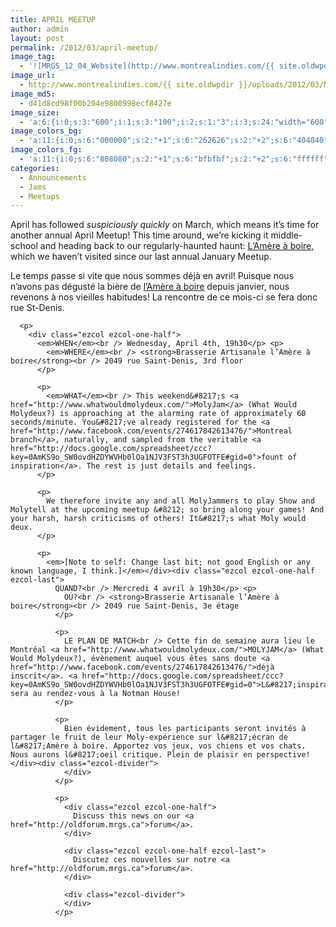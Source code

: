 ```yaml
---
title: APRIL MEETUP
author: admin
layout: post
permalink: /2012/03/april-meetup/
image_tag:
  - '![MRGS_12_04_Website](http://www.montrealindies.com/{{ site.oldwpdir }}/uploads/2012/03/MRGS_12_04_Website.png?w=840)'
image_url:
  - http://www.montrealindies.com/{{ site.oldwpdir }}/uploads/2012/03/MRGS_12_04_Website.png
image_md5:
  - d41d8cd98f00b204e9800998ecf8427e
image_size:
  - 'a:6:{i:0;s:3:"600";i:1;s:3:"100";i:2;s:1:"3";i:3;s:24:"width="600" height="100"";s:4:"bits";s:1:"8";s:4:"mime";s:9:"image/png";}'
image_colors_bg:
  - 'a:11:{i:0;s:6:"000000";s:2:"+1";s:6:"262626";s:2:"+2";s:6:"404040";s:2:"+3";s:6:"808080";s:2:"+4";s:6:"bfbfbf";s:2:"+5";s:6:"e6e6e6";i:-1;s:6:"000000";i:-2;s:6:"000000";i:-3;s:6:"000000";i:-4;s:6:"000000";i:-5;s:6:"000000";}'
image_colors_fg:
  - 'a:11:{i:0;s:6:"808080";s:2:"+1";s:6:"bfbfbf";s:2:"+2";s:6:"ffffff";s:2:"+3";s:6:"000000";s:2:"+4";s:6:"000000";s:2:"+5";s:6:"000000";i:-1;s:6:"808080";i:-2;s:6:"808080";i:-3;s:6:"808080";i:-4;s:6:"808080";i:-5;s:6:"808080";}'
categories:
  - Announcements
  - Jams
  - Meetups
---
```

<div class="ezcol ezcol-one-half">
  <p>
    April has followed <em>suspiciously quickly</em> on March, which means it&#8217;s time for another annual April Meetup! This time around, we&#8217;re kicking it middle-school and heading back to our regularly-haunted haunt: <a href="http://www.amereaboire.com/">L&#8217;Amère à boire</a>, which we haven&#8217;t visited since our last annual January Meetup.</div><div class="ezcol ezcol-one-half ezcol-last">
      <p>
        Le temps passe si vite que nous sommes déjà en avril! Puisque nous n&#8217;avons pas dégusté la bière de <a href="http://www.amereaboire.com/">l&#8217;Amère à boire</a> depuis janvier, nous revenons à nos vieilles habitudes! La rencontre de ce mois-ci se fera donc rue St-Denis.</div><div class="ezcol-divider">
        </div>
      </p>
      
      <p>
        <div class="ezcol ezcol-one-half">
          <em>WHEN</em><br /> Wednesday, April 4th, 19h30</p> <p>
            <em>WHERE</em><br /> <strong>Brasserie Artisanale l’Amère à boire</strong><br /> 2049 rue Saint-Denis, 3rd floor
          </p>
          
          <p>
            <em>WHAT</em><br /> This weekend&#8217;s <a href="http://www.whatwouldmolydeux.com/">MolyJam</a> (What Would Molydeux?) is approaching at the alarming rate of approximately 60 seconds/minute. You&#8217;ve already registered for the <a href="http://www.facebook.com/events/274617842613476/">Montreal branch</a>, naturally, and sampled from the veritable <a href="http://docs.google.com/spreadsheet/ccc?key=0AmKS9o_SW0ovdHZDYWVHb0lOa1NJV3FST3h3UGFOTFE#gid=0">fount of inspiration</a>. The rest is just details and feelings.
          </p>
          
          <p>
            We therefore invite any and all MolyJammers to play Show and Molytell at the upcoming meetup &#8212; so bring along your games! And your harsh, harsh criticisms of others! It&#8217;s what Moly would deux.
          </p>
          
          <p>
            <em>[Note to self: Change last bit; not good English or any known language, I think.]</em></div><div class="ezcol ezcol-one-half ezcol-last">
              QUAND?<br /> Mercredi 4 avril à 19h30</p> <p>
                OÙ?<br /> <strong>Brasserie Artisanale l’Amère à boire</strong><br /> 2049 rue Saint-Denis, 3e étage
              </p>
              
              <p>
                LE PLAN DE MATCH<br /> Cette fin de semaine aura lieu le Montréal <a href="http://www.whatwouldmolydeux.com/">MOLYJAM</a> (What Would Molydeux?), évènement auquel vous êtes sans doute <a href="http://www.facebook.com/events/274617842613476/">déjà inscrit</a>. <a href="http://docs.google.com/spreadsheet/ccc?key=0AmKS9o_SW0ovdHZDYWVHb0lOa1NJV3FST3h3UGFOTFE#gid=0">L&#8217;inspiration</a> sera au rendez-vous à la Notman House!
              </p>
              
              <p>
                Bien évidement, tous les participants seront invités à partager le fruit de leur Moly-expérience sur l&#8217;écran de l&#8217;Amère à boire. Apportez vos jeux, vos chiens et vos chats. Nous aurons l&#8217;oeil critique. Plein de plaisir en perspective!</div><div class="ezcol-divider">
                </div>
              </p>
              
              <p>
                <div class="ezcol ezcol-one-half">
                  Discuss this news on our <a href="http://oldforum.mrgs.ca">forum</a>.
                </div>
                
                <div class="ezcol ezcol-one-half ezcol-last">
                  Discutez ces nouvelles sur notre <a href="http://oldforum.mrgs.ca">forum</a>.
                </div>
                
                <div class="ezcol-divider">
                </div>
              </p>